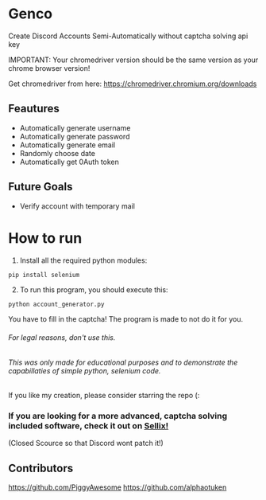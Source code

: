 # Genco
Create Discord Accounts Semi-Automatically without captcha solving api key



IMPORTANT: Your chromedriver version should be the same version as your chrome browser version!

Get chromedriver from here: https://chromedriver.chromium.org/downloads

## Feautures

+ Automatically generate username
+ Automatically generate password
+ Automatically generate email
+ Randomly choose date
+ Automatically get 0Auth token

## Future Goals
+ Verify account with temporary mail

# How to run
1. Install all the required python modules:

```py
pip install selenium
```


2. To run this program, you should execute this:

```
python account_generator.py
```

You have to fill in the captcha! The program is made to not do it for you.


###### For legal reasons, don't use this.
###### This was only made for educational purposes and to demonstrate the capabillaties of simple python, selenium code.



If you like my creation, please consider starring the repo (:

### If you are looking for a more advanced, captcha solving included software, check it out on [Sellix!](https://sellix.io/product/60f039387a771) 
(Closed Scource so that Discord wont patch it!)

## Contributors 
https://github.com/PiggyAwesome
https://github.com/alphaotuken
